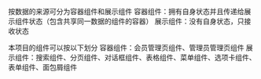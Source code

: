 按数据的来源可分为容器组件和展示组件
容器组件：拥有自身状态并且传递给展示组件状态（包含共享同一数据的组件的容器）
展示组件：没有自身状态，只接收状态

本项目的组件可以按以下划分
  容器组件：会员管理页组件、管理员管理页组件
  展示组件：搜索组件、分页组件、对话框组件、表格组件、菜单组件、选项卡组件、表单组件、面包屑组件
